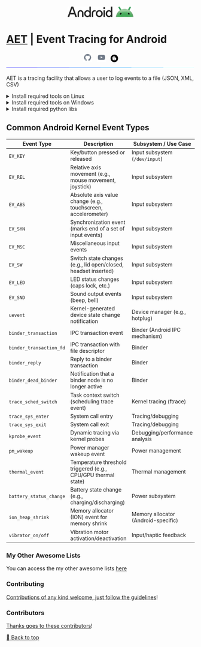 <p align="center">
  <img width="35%" src="https://github.com/cybersecurity-dev/cybersecurity-dev/blob/main/assets/Android.svg" />
</p>

# [AET](https://developer.android.com/) | Event Tracing for Android
<p align="center">
    <a href="https://github.com/cybersecurity-dev/"><img height="25" src="https://github.com/cybersecurity-dev/cybersecurity-dev/blob/main/assets/github.svg" alt="GitHub"></a>
    &nbsp;
    <a href="https://www.youtube.com/@CyberThreatDefence"><img height="25" src="https://github.com/cybersecurity-dev/cybersecurity-dev/blob/main/assets/youtube.svg" alt="YouTube"></a>
    &nbsp;
    <a href="https://cyberthreatdefence.com/my_awesome_lists"><img height="20" src="https://github.com/cybersecurity-dev/cybersecurity-dev/blob/main/assets/blog.svg" alt="My Awesome Lists"></a>
    <img src="https://github.com/cybersecurity-dev/cybersecurity-dev/blob/main/assets/bar.gif">
</p>

AET is a tracing facility that allows a user to log events to a file (JSON, XML, CSV)

<details>

<summary>Install required tools on Linux</summary>

### For Ubuntu 18.04, 20.04, 22.04

```bash
sudo apt-get update
```
</details>


<details>

<summary>Install required tools on Windows</summary>

### For Windows 11

```powershell
```
</details>


<details>

<summary>Install required python libs</summary>

### pip install
```script
pip install -r requirements.txt
python3 setup.py install
```

### conda install
```script
conda config --add channels conda-forge
conda install --file requirements_conda.txt
python3 setup.py install
```

</details>



## Common Android Kernel Event Types

| **Event Type**         | **Description**                                                              | **Subsystem / Use Case**               |
|------------------------|-------------------------------------------------------------------------------|----------------------------------------|
| `EV_KEY`               | Key/button pressed or released                                               | Input subsystem (`/dev/input`)         |
| `EV_REL`               | Relative axis movement (e.g., mouse movement, joystick)                      | Input subsystem                         |
| `EV_ABS`               | Absolute axis value change (e.g., touchscreen, accelerometer)                | Input subsystem                         |
| `EV_SYN`               | Synchronization event (marks end of a set of input events)                   | Input subsystem                         |
| `EV_MSC`               | Miscellaneous input events                                                    | Input subsystem                         |
| `EV_SW`                | Switch state changes (e.g., lid open/closed, headset inserted)               | Input subsystem                         |
| `EV_LED`               | LED status changes (caps lock, etc.)                                         | Input subsystem                         |
| `EV_SND`               | Sound output events (beep, bell)                                              | Input subsystem                         |
| `uevent`               | Kernel-generated device state change notification                            | Device manager (e.g., hotplug)          |
| `binder_transaction`   | IPC transaction event                                                        | Binder (Android IPC mechanism)          |
| `binder_transaction_fd`| IPC transaction with file descriptor                                         | Binder                                  |
| `binder_reply`         | Reply to a binder transaction                                                | Binder                                  |
| `binder_dead_binder`   | Notification that a binder node is no longer active                          | Binder                                  |
| `trace_sched_switch`   | Task context switch (scheduling trace event)                                 | Kernel tracing (ftrace)                 |
| `trace_sys_enter`      | System call entry                                                            | Tracing/debugging                       |
| `trace_sys_exit`       | System call exit                                                             | Tracing/debugging                       |
| `kprobe_event`         | Dynamic tracing via kernel probes                                            | Debugging/performance analysis          |
| `pm_wakeup`            | Power manager wakeup event                                                   | Power management                        |
| `thermal_event`        | Temperature threshold triggered (e.g., CPU/GPU thermal state)                | Thermal management                      |
| `battery_status_change`| Battery state change (e.g., charging/discharging)                            | Power subsystem                         |
| `ion_heap_shrink`      | Memory allocator (ION) event for memory shrink                               | Memory allocator (Android-specific)     |
| `vibrator_on/off`      | Vibration motor activation/deactivation                                      | Input/haptic feedback                   |

### My Other Awesome Lists
You can access the my other awesome lists [here](https://cyberthreatdefence.com/my_awesome_lists)

### Contributing

[Contributions of any kind welcome, just follow the guidelines](contributing.md)!

### Contributors

[Thanks goes to these contributors](https://github.com/cybersecurity-dev/aet/graphs/contributors)!

[🔼 Back to top](#aet--event-tracing-for-android)
